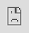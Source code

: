 ```yaml
---
title: Opening Ceremony
permalink: /GOH-Message/
breadcrumb: GOH Message
--- 
```

<html>
<body>
<style>
   iframe{
border : 0;
width:80% ;
}
</style>
<!-- Global site tag (gtag.js) - Google Ads: 726049306 -->
<script async src="https://www.googletagmanager.com/gtag/js?id=AW-726049306"></script>
<script>
  window.dataLayer = window.dataLayer || [];
  function gtag(){dataLayer.push(arguments);}
  gtag('js', new Date());

  gtag('config', 'AW-726049306');
</script>
<img src="/images/GOH-Message-Banner.jpg" style="display:none;">
<h4 style="font-family:KaiTi;">早上9点30分至10点<br/><br/>
   <strong>欢迎词</strong><br/>
教育部长 黄循财先生<br/>
推广华文学习委员会主席 孙雪玲女士</h4>
<img src="/images/GOH-Message-Banner.jpg" style="display:none;">
<div class="video-container" >
<iframe src="https://player.vimeo.com/video/452644795?autoplay=1&quality=1080p" frameborder="0" allow="autoplay; fullscreen" allowfullscreen style="position:absolute;top:0;left:0;width:100%;height:100%;"></iframe></div> *Video is best viewed in 1080p.
    <br/>
    
<h5>9.30 -10.00 pagi<br/><br/>
Ucapan Pembukaan oleh Tetamu Terhormat, Menteri Pendidikan, Encik Lawrence Wong dan Ucapan Pengerusi Jawatankuasa Pembelajaran dan Penggalakan Penggunaan Bahasa Melayu (MLLPC), Dr Mohamad Maliki Bin Osman<br/>
   </h5>
    <img src="/images/GOH-Message-Banner.jpg" style="display:none;">
<div class="video-container" >
<iframe src="https://player.vimeo.com/video/452708404?autoplay=1&quality=1080p" width="640" height="360" frameborder="0" allow="autoplay; fullscreen" allowfullscreen></iframe></div>
   *Video is best viewed in 1080p.
    <br/>
    
<h5>காலை 9.30 மணி முதல் 10.00 மணி வரை<br/><br/>
     சிறப்பு விருந்தினர், கல்வி அமைச்சர் திரு லாரன்ஸ் <br/>
      வோங் அவர்களின் தொடக்கவுரையும் தமிழ்மொழி கற்றல் <br/>
      வளர்ச்சிக் குழுத் தலைவர் திரு விக்ரம் நாயர் அவர்களின் அறிமுகவுரையும்</h5>
    <img src="/images/GOH-Message-Banner.jpg" style="display:none;">
  <div class="video-container" >
<iframe src="https://player.vimeo.com/video/452709296?autoplay=1&quality=1080p" width="640" height="360" frameborder="0" allow="autoplay; fullscreen" allowfullscreen></iframe></div>
   *Video is best viewed in 1080p.
    <br/>
  
